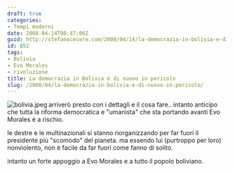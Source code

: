 ```yaml
---
draft: true
categories:
- Tempi moderni
date: 2008-04-14T00:47:06Z
guid: http://stefanocecere.com/2008/04/14/la-democrazia-in-bolivia-e-di-nuovo-in-pericolo/
id: 852
tags:
- Bolivia
- Evo Morales
- rivoluzione
title: La democrazia in Bolivia è di nuovo in pericolo
slug: /2008/04/la-democrazia-in-bolivia-e-di-nuovo-in-pericolo/
---
```


<img src='http://stefanocecere.com/wp-content/uploads/sites/3/2008/04/bolivia.jpeg' alt='bolivia.jpeg' align="left" />arriverò presto con i dettagli e il cosa fare.. intanto anticipo che tutta la riforma democratica e "umanista" che sta portando avanti Evo Morales è a rischio.

le destre e le multinazionali si stanno riorganizzando per far fuori il presidente più "scomodo" del pianeta. ma essendo lui (purtroppo per loro) nonviolento, non è facile da far fuori come fanno di solito.

intanto un forte appoggio a Evo Morales e a tutto il popolo boliviano.